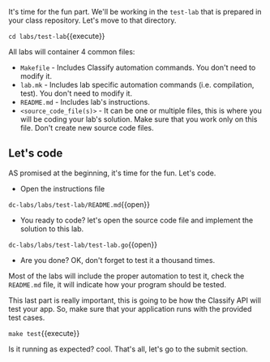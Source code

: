 It's time for the fun part. We'll be working in the `test-lab` that is
prepared in your class repository. Let's move to that directory.

`cd labs/test-lab`{{execute}}

All labs will container 4 common files:

- `Makefile` - Includes Classify automation commands. You don't need
  to modify it.
- `lab.mk` - Includes lab specific automation commands
  (i.e. compilation, test). You don't need to modify it.
- `README.md` - Includes lab's instructions.
- `<source_code_file(s)>` - It can be one or multiple files, this is
  where you will be coding your lab's solution. Make sure that you
  work only on this file. Don't create new source code files.


## Let's code

AS promised at the beginning, it's time for the fun. Let's code.

- Open the instructions file

`dc-labs/labs/test-lab/README.md`{{open}}

- You ready to code? let's open the source code file and implement the
solution to this lab.

`dc-labs/labs/test-lab/test-lab.go`{{open}}

- Are you done? OK, don't forget to test it a thousand times.

Most of the labs will include the proper automation to test it, check
the `README.md` file, it will indicate how your program should be
tested.

This last part is really important, this is going to be how the Classify
API will test your app. So, make sure that your application runs with
the provided test cases.

``make test``{{execute}}

Is it running as expected? cool. That's all, let's go to the submit section.
